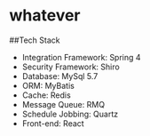 # whatever

##Tech Stack
  - Integration Framework: Spring 4
  - Security Framework: Shiro
  - Database: MySql 5.7
  - ORM: MyBatis
  - Cache: Redis
  - Message Queue: RMQ
  - Schedule Jobbing: Quartz
  - Front-end: React
